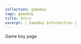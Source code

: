 ```yaml
---
collection: gameboy
tags: gameboy
title: Intro
excerpt: | GameBoy Inforduction |
---
```

Game boy page
